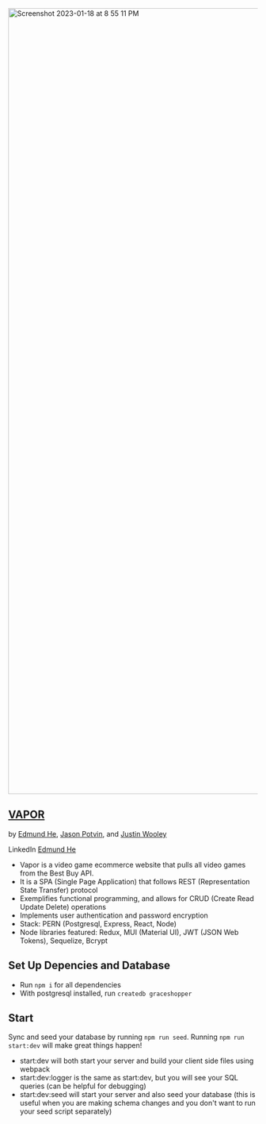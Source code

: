 <img width="1584" alt="Screenshot 2023-01-18 at 8 55 11 PM" src="https://user-images.githubusercontent.com/114819096/213337309-421203f5-b2f7-4037-97a2-83032ecda306.png">

## <a href='https://vapor.onrender.com/'>VAPOR</a>
<p>     by <a href='https://github.com/EddieFahrenheit'>Edmund He</a>, <a href='https://github.com/Jasonp1992'>Jason Potvin</a>, and <a href='https://github.com/justintricate'>Justin Wooley</a> </p>

LinkedIn
<a href='https://www.linkedin.com/in/eddiefahrenheit/'>Edmund He</a>

- Vapor is a video game ecommerce website that pulls all video games from the Best Buy API.
- It is a SPA (Single Page Application) that follows REST (Representation State Transfer) protocol
- Exemplifies functional programming, and allows for CRUD (Create Read Update Delete) operations
- Implements user authentication and password encryption
- Stack: PERN (Postgresql, Express, React, Node)
- Node libraries featured: Redux, MUI (Material UI), JWT (JSON Web Tokens), Sequelize, Bcrypt

## Set Up Depencies and Database
- Run `npm i` for all dependencies
- With postgresql installed, run `createdb graceshopper`

## Start

Sync and seed your database by running `npm run seed`. Running `npm run start:dev` will make great things happen!

- start:dev will both start your server and build your client side files using webpack
- start:dev:logger is the same as start:dev, but you will see your SQL queries (can be helpful for debugging)
- start:dev:seed will start your server and also seed your database (this is useful when you are making schema changes and you don't want to run your seed script separately)
